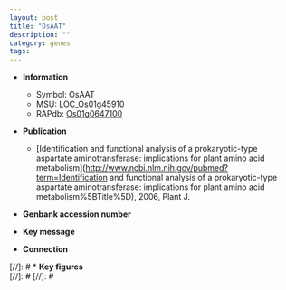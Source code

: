 ```yaml
---
layout: post
title: "OsAAT"
description: ""
category: genes
tags: 
---
```


* **Information**  
    + Symbol: OsAAT  
    + MSU: [LOC_Os01g45910](http://rice.plantbiology.msu.edu/cgi-bin/ORF_infopage.cgi?orf=LOC_Os01g45910)  
    + RAPdb: [Os01g0647100](http://rapdb.dna.affrc.go.jp/viewer/gbrowse_details/irgsp1?name=Os01g0647100)  

* **Publication**  
    + [Identification and functional analysis of a prokaryotic-type aspartate aminotransferase: implications for plant amino acid metabolism](http://www.ncbi.nlm.nih.gov/pubmed?term=Identification and functional analysis of a prokaryotic-type aspartate aminotransferase: implications for plant amino acid metabolism%5BTitle%5D), 2006, Plant J.

* **Genbank accession number**  

* **Key message**  

* **Connection**  

[//]: # * **Key figures**  
[//]: # 
[//]: # 
